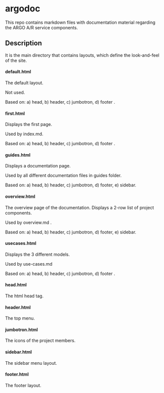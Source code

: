 # argodoc

This repo contains markdown files with documentation material regarding the ARGO A/R service components.

## Description
It is the main directory that contains layouts, which define the look-and-feel of the site.

#### default.html   
The default layout. 

Not used.

Based on: a) head, b) header, c) jumbotron, d) footer . 

#### first.html  
Displays the first page. 

Used by index.md.

Based on: a) head, b) header, c) jumbotron, d) footer . 

#### guides.html
Displays a documentation page. 

Used by all different documentation files in guides folder. 

Based on: a) head, b) header, c) jumbotron, d) footer, e) sidebar. 


#### overview.html
The overview page of the documentation. Displays a 2-row list of project components.

Used by overview.md .

Based on: a) head, b) header, c) jumbotron, d) footer, e) sidebar. 

#### usecases.html
Displays the 3 different models.

Used by use-cases.md

Based on: a) head, b) header, c) jumbotron, d) footer . 


#### head.html
The html head tag.

#### header.html
The top menu.

#### jumbotron.html
The icons of the project members. 

#### sidebar.html
The sidebar menu layout. 

#### footer.html 
The footer layout.

